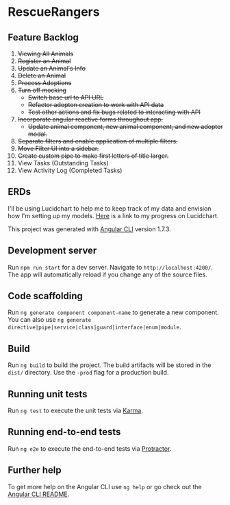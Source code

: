 # RescueRangers

## Feature Backlog

1. ~~Viewing All Animals~~
2. ~~Register an Animal~~
3. ~~Update an Animal's Info~~
4. ~~Delete an Animal~~
5. ~~Process Adoptions~~
6. ~~Turn off mocking~~
     * ~~Switch base url to API URL~~
     * ~~Refactor adopton creation to work with API data~~
     * ~~Test other actions and fix bugs related to interacting with API~~
7. ~~Incorporate angular reactive forms throughout app.~~
     * ~~Update animal component, new animal component, and new adopter modal.~~
8. ~~Separate filters and enable application of multiple filters.~~
9. ~~Move Filter UI into a sidebar.~~
10. ~~Create custom pipe to make first letters of title larger.~~
11. View Tasks (Outstanding Tasks)
12. View Activity Log (Completed Tasks)

## ERDs

I'll be using Lucidchart to help me to keep track of my data and envision how I'm setting up my models. [Here](https://www.lucidchart.com/documents/view/d0546c4f-55ec-4c3d-8d1c-4e693fab5ece/0) is a link to my progress on Lucidchart.

This project was generated with [Angular CLI](https://github.com/angular/angular-cli) version 1.7.3.

## Development server

Run `npm run start` for a dev server. Navigate to `http://localhost:4200/`. The app will automatically reload if you change any of the source files.

## Code scaffolding

Run `ng generate component component-name` to generate a new component. You can also use `ng generate directive|pipe|service|class|guard|interface|enum|module`.

## Build

Run `ng build` to build the project. The build artifacts will be stored in the `dist/` directory. Use the `-prod` flag for a production build.

## Running unit tests

Run `ng test` to execute the unit tests via [Karma](https://karma-runner.github.io).

## Running end-to-end tests

Run `ng e2e` to execute the end-to-end tests via [Protractor](http://www.protractortest.org/).

## Further help

To get more help on the Angular CLI use `ng help` or go check out the [Angular CLI README](https://github.com/angular/angular-cli/blob/master/README.md).
